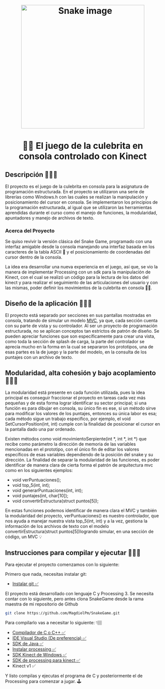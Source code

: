 <h1 align="center">
  <br>
  <img src="https://hackster.imgix.net/uploads/attachments/431013/snake_dvlfwCony2.png?auto=compress%2Cformat&w=900&h=675&fit=min" alt="Snake image" width="400">
  <br>
</h1>
<h1 align="center"> 🍎🐍 El juego de la culebrita en consola controlado con Kinect </h1>

## Descripción 👨🏽‍💻
 El proyecto es el juego de la culebrita en consola para la asignatura de programación estructurada. En el proyecto se utilizaron una serie de librerías como Windows.h con las cuales se realizan la manipulación y posicionamiento del cursor en consola. Se implementaron los principios de la programación estructurada, al igual que se utilizaron las herramientas aprendidas durante el curso como el manejo de funciones, la modularidad, apuntadores y manejo de archivos de texto.

### Acerca del Proyecto 
  Se quiso revivir la versión clásica del Snake Game, programado con una interfaz amigable desde la consola manejando una interfaz basada en los caracteres de la tabla ASCII 👾 y el posicionamiento de coordenadas del cursor dentro de la consola.

 La idea era desarrollar una nueva experiencia en el juego, así que, se vio la manera de implementar Processing con un sdk para la manipulación de Kinect, con el cual se realizó un código para la lectura de los datos del kinect y para realizar el seguimiento de las articulaciones del usuario y con las mismas, poder definir los movimientos de la culebrita en consola 🕺🏻.



## Diseño de la aplicación 👨🏽‍🎨
 El proyecto está separado por secciones en sus pantallas mostradas en consola, tratando de simular un modelo [MVC](Readme2.md), ya que, cada sección cuenta con su parte de vista y su controlador. Al ser un proyecto de programación estructurada, no se aplican conceptos tan estrictos de patrón de diseño. Se pueden apreciar funciones que son específicamente para crear una vista, como toda la sección de splash de carga, la parte del controlador se aprecia mucho en la forma en la cual se separaron los prototipos, una de esas partes es la  de juego y la parte del modelo, en la consulta de los puntajes con un archivo de texto.
 


 ## Modularidad, alta cohesión y bajo acoplamiento 👨🏽‍🏫
  La modularidad está presente en cada función utilizada, pues la idea principal es conseguir fraccionar el proyecto en tareas cada vez más pequeñas y de esta forma lograr identificar su sector principal; si una función es para dibujar en consola, su único fin es ese, si un método sirve para modificar los valores de los puntajes, entonces su única labor es esa; cada método sigue un trabajo específico, por ejemplo, el  void SetCursorPosition(int, int) cumple con la finalidad de posicionar el cursor en la pantalla dado una par ordenado.

 Existen métodos como void movimientoSerpiente(int *, int *, int *) que recibe como parámetro la dirección de memoria de las variables mencionadas en el prototipo, con el único fin de editar los valores específicos de esas variables dependiendo de la posición del snake y su dirección.
 La finalidad de separar la modularidad de las funciones, es poder identificar de manera clara de cierta forma el patrón de arquitectura mvc como en los siguientes ejemplos: 
 * void verPuntuaciones();
 * void top_5(int, int);
 * void generarPuntuaciones(int, int);
 * void puntajes(int, char[10]);
 * void convertirEstructura(struct puntos[5]);
 
 En estas funciones podemos identificar de manera clara el MVC y también la modularidad del proyecto, verPuntuaciones() es nuestro controlador, que nos ayuda a manejar nuestra vista top_5(int, int) y  a la vez, gestiona la información de los archivos de texto con el modelo convertirEstructura(struct puntos[5])logrando simular, en una sección de código, un MVC 💡

  ## Instrucciones para compilar y ejecutar 👷🏽‍🛠

  Para ejecutar el proyecto comenzamos con lo siguiente: 

  Primero que nada, necesitas instalar git: 
  - <a href="https://git-scm.com/book/es/v1/Empezando-Instalando-Git">Instalar git ✅</a> 

  El proyecto está desarrollado con lenguaje C y Processing 3. 
  Se necesita contar con lo siguiente, pero antes clona SnakeGame desde la rama maestra de mi repositorio de Github

```bash
git clone https://github.com/MagdielPm/SnakeGame.git
```
 Para compilarlo vas a necesitar lo siguiente: 👇🏽
  - <a href="https://docs.microsoft.com/es-es/cpp/build/walkthrough-compile-a-c-program-on-the-command-line?view=vs-2019">Compilador de C o C++ ✅</a> 
  - <a href="https://visualstudio.microsoft.com/">IDE Visual Studio (De preferencia) ✅</a>  
  - <a href="https://www.oracle.com/technetwork/java/embedded/javame/javame-sdk/downloads/javamesdkdownloads-2166598.html">SDK de Java ✅</a>
  - <a href="https://processing.org/">Instalar processing ✅</a>
  - <a href="https://www.microsoft.com/en-us/download/details.aspx?id=44561">SDK Kinect de Windows ✅</a>
  - <a href="https://github.com/chungbwc/Kinect4WinSDK">SDK de processing para kinect ✅</a>
  - Kinect v1 ✅
  

   Y listo compilas y ejecutas el programa de C y posteriormente el de Processing para comenzar a jugar. 🕹
